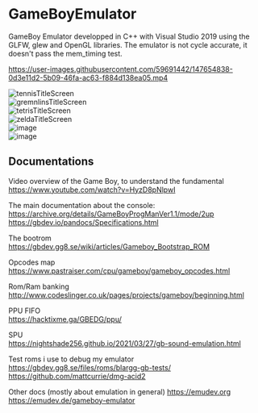 # GameBoyEmulator

GameBoy Emulator developped in C++ with Visual Studio 2019 using the GLFW, glew and OpenGL libraries.
The emulator is not cycle accurate, it doesn't pass the mem_timing test.

<https://user-images.githubusercontent.com/59691442/147654838-0d3e11d2-5b09-46fa-ac63-f884d138ea05.mp4>

![tennisTitleScreen](https://user-images.githubusercontent.com/59691442/148459340-a72af81c-5390-482e-baff-a0cccd6a2c8b.png)  
![gremnlinsTitleScreen](https://user-images.githubusercontent.com/59691442/148459338-8342433c-7323-4481-8dc4-1bc7a3f4b58a.png)  
![tetrisTitleScreen](https://user-images.githubusercontent.com/59691442/148459342-d5d14584-cf54-42a2-a39d-dbbb0f0963e7.png)  
![zeldaTitleScreen](https://user-images.githubusercontent.com/59691442/148459344-a1933191-6d57-47ec-8dee-be6eb2c36914.png)  
![image](https://user-images.githubusercontent.com/59691442/148947504-4a674c0a-3124-46d5-a6db-6c58ae3aef72.png)  
![image](https://user-images.githubusercontent.com/59691442/149128936-d0fad0b7-a21e-406b-ace7-743e8ac82e93.png)

## Documentations  

Video overview of the Game Boy, to understand the fundamental  
<https://www.youtube.com/watch?v=HyzD8pNlpwI>  

The main documentation about the console:  
<https://archive.org/details/GameBoyProgManVer1.1/mode/2up>  
<https://gbdev.io/pandocs/Specifications.html>

The bootrom  
<https://gbdev.gg8.se/wiki/articles/Gameboy_Bootstrap_ROM>  

Opcodes map  
<https://www.pastraiser.com/cpu/gameboy/gameboy_opcodes.html>  

Rom/Ram banking  
<http://www.codeslinger.co.uk/pages/projects/gameboy/beginning.html>  

PPU FIFO  
<https://hacktixme.ga/GBEDG/ppu/>  

SPU  
<https://nightshade256.github.io/2021/03/27/gb-sound-emulation.html>  

Test roms i use to debug my emulator  
<https://gbdev.gg8.se/files/roms/blargg-gb-tests/>  
<https://github.com/mattcurrie/dmg-acid2>  

Other docs (mostly about emulation in general)
<https://emudev.org>  
<https://emudev.de/gameboy-emulator>  
